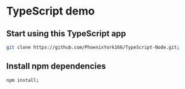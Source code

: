 # TypeScript demo

## Start using this TypeScript app
```bash
git clone https://github.com/PhoenixYork166/TypeScript-Node.git;
```

## Install npm dependencies
```bash
npm install;
```